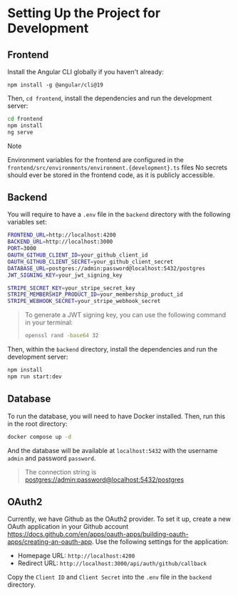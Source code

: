 # Setting Up the Project for Development

## Frontend
Install the Angular CLI globally if you haven't already:
```
npm install -g @angular/cli@19
```
Then, `cd frontend`, install the dependencies and run the development server:
```bash
cd frontend
npm install
ng serve
```

> [!NOTE]
> Environment variables for the frontend are configured in the `frontend/src/environments/environment.{development}.ts` files
> No secrets should ever be stored in the frontend code, as it is publicly accessible.

## Backend
You will require to have a `.env` file in the `backend` directory with the following variables set:

```bash
FRONTEND_URL=http://localhost:4200
BACKEND_URL=http://localhost:3000
PORT=3000
OAUTH_GITHUB_CLIENT_ID=your_github_client_id
OAUTH_GITHUB_CLIENT_SECRET=your_github_client_secret
DATABASE_URL=postgres://admin:password@localhost:5432/postgres
JWT_SIGNING_KEY=your_jwt_signing_key

STRIPE_SECRET_KEY=your_stripe_secret_key
STRIPE_MEMBERSHIP_PRODUCT_ID=your_membership_product_id
STRIPE_WEBHOOK_SECRET=your_stripe_webhook_secret
```

> To generate a JWT signing key, you can use the following command in your terminal:
> ```bash
> openssl rand -base64 32
> ```

Then, within the `backend` directory, install the dependencies and run the development server:

```bash
npm install
npm run start:dev
```

## Database
To run the database, you will need to have Docker installed. Then, run this in the root directory:

```bash
docker compose up -d
```
And the database will be available at `localhost:5432` with the username `admin` and password `password`.
> The connection string is <postgres://admin:password@localhost:5432/postgres>

## OAuth2
Currently, we have Github as the OAuth2 provider. To set it up, create a new OAuth application in your Github account <https://docs.github.com/en/apps/oauth-apps/building-oauth-apps/creating-an-oauth-app>. Use the following settings
for the application:
- Homepage URL: `http://localhost:4200`
- Redirect URL: `http://localhost:3000/api/auth/github/callback`

Copy the `Client ID` and `Client Secret` into the `.env` file in the `backend` directory.
